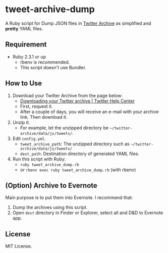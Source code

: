 # tweet-archive-dump

A Ruby script for Dump JSON files in [Twitter Archive](https://support.twitter.com/articles/20170160) as simplified and **pretty** YAML files.

## Requirement 

- Ruby 2.3.1 or up
    - rbenv is recommended.
    - This script doesn't use Bundler.

## How to Use

1. Download your Twitter Archive from the page below:
    - [Downloading your Twitter archive | Twitter Help Center](https://support.twitter.com/articles/20170160)
    - First, request it. 
    - After a couple of days, you will receive an e-mail with your archive link. Then download it.
2. Unzip it.
    - For example, let the unzipped directory be `~/twitter-archive/data/js/tweets/`.
3. Edit `config.yml`.
    - `tweet_archive_path`: The unzipped directory such as `~/twitter-archive/data/js/tweets/`
    - `dest_path`: Destination directory of generated YAML files.
4. Run this script with Ruby:
    - `ruby tweet_archive_dump.rb`
    - or `rbenv exec ruby tweet_archive_dump.rb` (with rbenv)

## (Option) Archive to Evernote

Main purpose is to put them into Evernote. I recommend that:

1. Dump the archives using this script.
2. Open `dest` directory in Finder or Explorer, select all and D&D to Evernote app.

## License

MIT License. 



